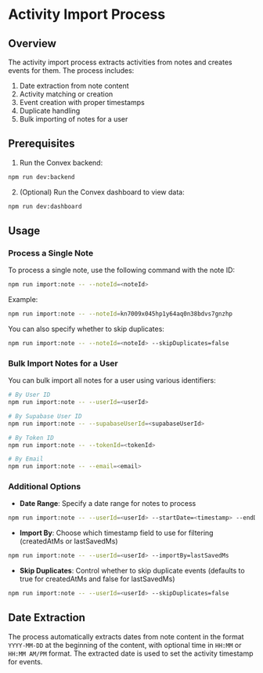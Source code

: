 # Activity Import Process

## Overview

The activity import process extracts activities from notes and creates events for them. The process includes:

1. Date extraction from note content
2. Activity matching or creation
3. Event creation with proper timestamps
4. Duplicate handling
5. Bulk importing of notes for a user

## Prerequisites

1. Run the Convex backend:
```bash
npm run dev:backend
```

2. (Optional) Run the Convex dashboard to view data:
```bash
npm run dev:dashboard
```

## Usage

### Process a Single Note

To process a single note, use the following command with the note ID:

```bash
npm run import:note -- --noteId=<noteId>
```

Example:
```bash
npm run import:note -- --noteId=kn7009x045hp1y64aq0n38bdvs7gnzhp
```

You can also specify whether to skip duplicates:
```bash
npm run import:note -- --noteId=<noteId> --skipDuplicates=false
```

### Bulk Import Notes for a User

You can bulk import all notes for a user using various identifiers:

```bash
# By User ID
npm run import:note -- --userId=<userId>

# By Supabase User ID
npm run import:note -- --supabaseUserId=<supabaseUserId>

# By Token ID
npm run import:note -- --tokenId=<tokenId>

# By Email
npm run import:note -- --email=<email>
```

### Additional Options

- **Date Range**: Specify a date range for notes to process
```bash
npm run import:note -- --userId=<userId> --startDate=<timestamp> --endDate=<timestamp>
```

- **Import By**: Choose which timestamp field to use for filtering (createdAtMs or lastSavedMs)
```bash
npm run import:note -- --userId=<userId> --importBy=lastSavedMs
```

- **Skip Duplicates**: Control whether to skip duplicate events (defaults to true for createdAtMs and false for lastSavedMs)
```bash
npm run import:note -- --userId=<userId> --skipDuplicates=false
```

## Date Extraction

The process automatically extracts dates from note content in the format `YYYY-MM-DD` at the beginning of the content, with optional time in `HH:MM` or `HH:MM AM/PM` format. The extracted date is used to set the activity timestamp for events.